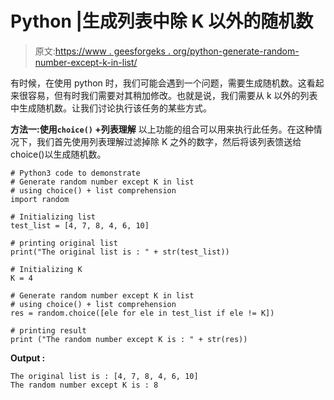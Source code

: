 # Python |生成列表中除 K 以外的随机数

> 原文:[https://www . geesforgeks . org/python-generate-random-number-except-k-in-list/](https://www.geeksforgeeks.org/python-generate-random-number-except-k-in-list/)

有时候，在使用 python 时，我们可能会遇到一个问题，需要生成随机数。这看起来很容易，但有时我们需要对其稍加修改。也就是说，我们需要从 k 以外的列表中生成随机数。让我们讨论执行该任务的某些方式。

**方法一:使用`choice()` +列表理解**
以上功能的组合可以用来执行此任务。在这种情况下，我们首先使用列表理解过滤掉除 K 之外的数字，然后将该列表馈送给 choice()以生成随机数。

```
# Python3 code to demonstrate 
# Generate random number except K in list
# using choice() + list comprehension
import random

# Initializing list 
test_list = [4, 7, 8, 4, 6, 10]

# printing original list
print("The original list is : " + str(test_list))

# Initializing K 
K = 4

# Generate random number except K in list
# using choice() + list comprehension
res = random.choice([ele for ele in test_list if ele != K])

# printing result 
print ("The random number except K is : " + str(res))
```

**Output :**

```
The original list is : [4, 7, 8, 4, 6, 10]
The random number except K is : 8

```